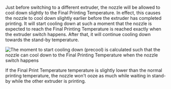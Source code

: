 Just before switching to a different extruder, the nozzle will be allowed to cool down slightly to the Final Printing Temperature. In effect, this causes the nozzle to cool down slightly earlier before the extruder has completed printing. It will start cooling down at such a moment that the nozzle is expected to reach the Final Printing Temperature is reached exactly when the extruder switch happens. After that, it will continue cooling down towards the stand-by temperature.

![The moment to start cooling down (precool) is calculated such that the nozzle can cool down to the Final Printing Temperature when the nozzle switch happens](temperature_regulation.svg)

If the Final Print Temperature temperature is slightly lower than the normal printing temperature, the nozzle won't ooze as much while waiting in stand-by while the other extruder is printing.